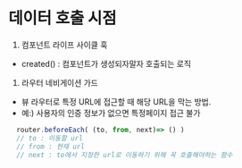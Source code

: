 # 데이터 호출 시점

1. 컴포넌트 라이프 사이클 훅
- created() : 컴포넌트가 생성되자말자 호출되는 로직

1. 라우터 네비게이션 가드
- 뷰 라우터로 특정 URL에 접근할 때 해당 URL을 막는 방법.
- 예:) 사용자의 인증 정보가 없으면 특정페이지 접근 불가
```javascript
  router.beforeEach( (to, from, next)=> () )
  // to : 이동할 url
  // from : 현재 url
  // next : to에서 지정한 url로 이동하기 위해 꼭 호출해야하는 함수
```